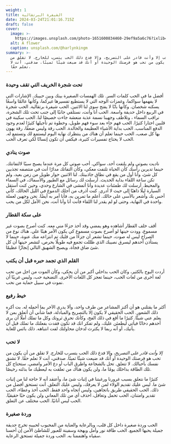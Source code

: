 ```yaml
---
weight: 1
title: الشيفرة البرتقالية
date: 2024-03-24T21:01:16.715Z
draft: false
cover:
  image: >-
    https://images.unsplash.com/photo-1651600834460-29ef9a5a6c76?ixlib=rb-4.0.3&q=85&fm=jpg&crop=entropy&cs=srgb&w=640
  alt: A flower
  caption: unsplash.com/@harlynkingm
summary: >-
  لا تحب إلا وأنت قادر على التصريح، وإلا فدع ذلك الحب يتسرب للخارج. لا تقلق من
  أن يكون من تحب هو فرصتك الوحيدة أو أنك قد ضيعت شيئًا ثمينًا. صدقني، أنت لا
  تعلم حقًا.
---
```


### تحت شجرة الخريف التي تقف وحيدة

أفضل ما في الحب كلمات السر. تلك الهمسات الصغيرة بينك وبين حبيبك. الإشارات التي لا يفهمها سواكما، وغمزات الوجه التي لا يستطيع تفسيرها غيركما، وكأنها عالمًا واسعًا يسكنه شخصان. وكأنها بابًا لا يفتح سوى لنا الاثنين. الحب شيفرة برتقالية. الحب شجرة في الربيع داخل حديقة واسعة. الحب أنا وأنت، نستلقي جانبًا إلى جنب تحت تلك الشجرة، نراقب السماء ، وتلاطف وجهينا نسمة عذبة منعشة جاءت خصيصًا لنا. الحب سكينة في قلبين احتارا كثيرًا. الحب فهم جاء بعد سوء فهم طويل، وخطوة تم تأجيلها كثيرًا لعدم وجود الدفع المناسب. الحب بداية الأشياء العظيمة والخالدة. الحب رقة وليس ضعفًا، رقة يهون بها كل صعب، الحب حينما تعلم أن هناك من ينتظرك نهاية اليوم ليستمع لك وتستمع له. الحب لا يحتاج تفسيرات كثيرة، فيكفي أن تكون إنسانًا لكي تعرف الحب.

### صوت ينادي

ناديت بصوتي ولم يلتفت أحد، سواكي. أحب صوتي كل مرة عندما يصبح سببًا لالتفاتتك. حينما تديرين رأسك كأن الحياة تلتفت معكي، وكأن التفاتك مدارًا أنت في منتصفه تجذبين كل شئ، وأنا أول من يقع في نطاق جاذبيتك. لنا الاثنين حوار طويل من زمن بعيد، ولم تكن ساعة اللقاء بداية الحديث. أرسلت لك رسائل مع الطيور والأسماك، في السماء والمحيط. أرسلت لك طمئنات عديدة وأنا أتمشى في الشارع وحدي، وحين كنت أستقل السيارة ليلًا ذاهبًا إلى حيث لا أدري. كنت أذرف من أجلك الدموع في الليل الحالك، كأني أحس بك وأشعر بالأسى على حالك. أعلم ما تمرين به، فأنا أمر به أيضًا. نحن وجهين لعملة واحدة في النهاية، وحتى لو لم يقدر لنا اللقاء فأنت أنا وأنا أنت، نحن الأمل لكل من يحب.

### على سكة القطار

أقف خلف القطار أشاهده وهو يمضي وقد أخذ جزءًا مني معه. كنت أصرخ بصوت غير مسموع، وودت حينها لو أصرخ بصوت مسموع كي يكون الأمر هينًا علي. هناك نوع من الصراخ ليس له صوت، حينما تشعر أن جزءًا من قلبك تم انتزاعه منك عنوة، حينما لا يستأذن أحدهم ليسرق نصيبك الذي ظللت تجمع فيه طويلًا بحرص، لتشعر حينها أن كل شئ ضاق فجأة، ويصبح الشهيق التالي إنجازًا عظيمًا.

### القلم الذي تجمد حبره قبل أن يكتب

أردت البوح بالكثير، وكان الحب بداخلي أكبر من أن يحكى، وكأن الموت من اجل من تحب لغة أخرى من لغات الحب، حينما تعجز كل اللغات الأخرى. التضحية حب، وليس غريبًا أن نموت في سبيل حماية من نحب.

### خيط رفيع

أكثر ما يقتلني هو أن أكنز المشاعر من طرف واحد، وألا يدري الآخر بما أحمله له. بت أكره ذلك الشعور. الحب الحقيقي لا يكون إلا بالتصريح والمبادلة، فما شأني أن أتعلق بمن لا يعلم عني شيئًا. كثيرًا ما أقع في ذلك الفخ، وكأنك تحرق ثروتك وكل ما تملك أملًا أن يرى أحدهم دخانًا فيأتي ليطمئن عليك، ولم تفكر انك قد تكون فقدت بفعلتك ما تملك قبل أن يأتيك، أو أنه ربما لا يكترث لدخان محاولتك لفت انتباهه. ذلك بائس للغاية.

### لا تحب

*إلا وأنت قادر على التصريح*، وإلا فدع ذلك الحب يتسرب للخارج. لا تقلق من أن يكون من تحب هو فرصتك الوحيدة أو أنك قد ضيعت شيئًا ثمينًا. صدقني، أنت لا تعلم حقًا. لا تشنق نفسك بأحبالك. لا تتعلق. تحل بالشجاعة واطرق الباب أو دع الأمر وامضي. ستحتاج كل تلك الطاقة بداخلك يومًا ما، ولن يكون هناك من تعلقت به ليعطيك ما بذلته رخيصًا.

كثيرًا ما نتعلق بسبب غرورنا ورغبتنا في إثبات شئ ما، وأعتقد أنه لا حاجة لنا من إثبات شئ ما. ليس عليك تقديم الولاء لمن لا يعرفك، وليس عليك التعلق. أنت تستحق أفضل من ذلك. الحب الحقيقي طريق باتجاهين، وليس اتجاه واحد فقط. الحب أخذ وعطاء، الحب تقدير وامتنان، الحب تحمل وتغافل، احذف أي من تلك المعاني ولن يكون حبًا حقيقيًا. الحب ليس أنانيًا. الحب مختلف عن التعلق.

### وردة صغيرة

الحب وردة صغيرة داخل كل قلب، وبالرعاية والعناية من المحبوب لحبيبه تخرج حديقة جميلة يحبها الجميع. الحب طاقة نور وأمل وبهجة وسفينة للعبور للشاطئ الأمن إن أحسنا سقياه واهتممنا به. الحب وردة جميلة تستحق الرعاية.
